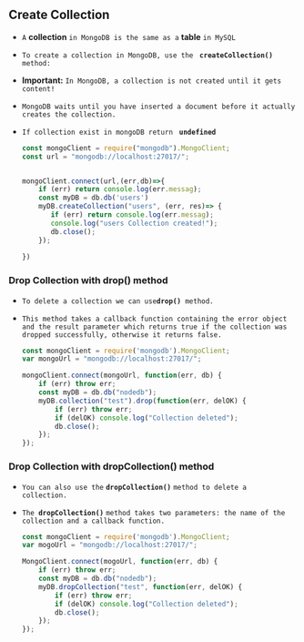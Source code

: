 ## Create Collection

- `A` **collection** `in MongoDB is the same as a` **table** `in MySQL`

- `To create a collection in MongoDB, use the ` **`createCollection()`** `method:`

- **Important:** `In MongoDB, a collection is not created until it gets content!`

- `MongoDB waits until you have inserted a document before it actually creates the collection.`

- `If collection exist in mongoDB return ` **`undefined`**

  

  ```js
  const mongoClient = require("mongodb").MongoClient;
  const url = "mongodb://localhost:27017/";
  
  
  mongoClient.connect(url,(err,db)=>{
      if (err) return console.log(err.messag);
      const myDB = db.db('users')
      myDB.createCollection("users", (err, res)=> {
         if (err) return console.log(err.messag);
         console.log("users Collection created!");
         db.close();
      });
   
  })
  ```

  





### Drop Collection with drop()  method

- `To delete a collection we can use`**`drop()`**` method.`

- `This method takes a callback function containing the error object and the result parameter which returns true if the collection was dropped successfully, otherwise it returns false.`

  ```js
  const mongoClient = require('mongodb').MongoClient;
  var mongoUrl = "mongodb://localhost:27017/";
  
  mongoClient.connect(mongoUrl, function(err, db) {
      if (err) throw err;
      const myDB = db.db("nodedb");
      myDB.collection("test").drop(function(err, delOK) {
          if (err) throw err;
          if (delOK) console.log("Collection deleted");
          db.close();
      });
  });
  ```

  





### Drop Collection with dropCollection()  method

- `You can also use the` **`dropCollection()`** `method to delete a collection.`

- `The `**`dropCollection()`** `method takes two parameters: the name of the collection and a callback function.`

  ```js
  const mongoClient = require('mongodb').MongoClient;
  var mogoUrl = "mongodb://localhost:27017/";
  
  MongoClient.connect(mogoUrl, function(err, db) {
      if (err) throw err;
      const myDB = db.db("nodedb");
      myDB.dropCollection("test", function(err, delOK) {
          if (err) throw err;
          if (delOK) console.log("Collection deleted");
          db.close();
      });
  });
  ```

  